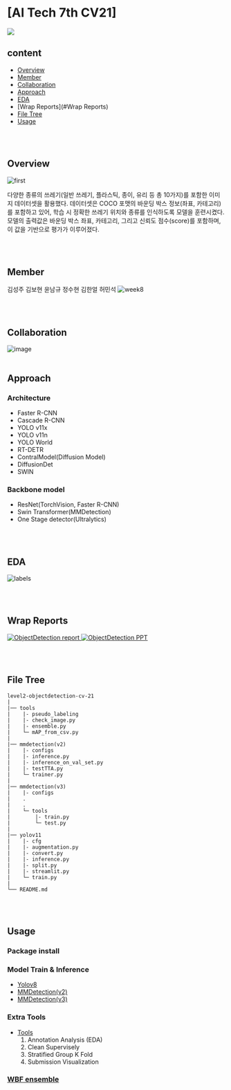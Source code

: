# [AI Tech 7th CV21]
![](https://i.imgur.com/4UZzVAP.png) 
## content
- [Overview](#Overview)
- [Member](#Member)
- [Collaboration](#Collaboration)   
- [Approach](#Approach)
- [EDA](#EDA)
- [Wrap Reports](#Wrap Reports)
- [File Tree](#filetree)
- [Usage](#Code)


<br></br>
## Overview <a id = 'Overview'></a>
![first](https://github.com/user-attachments/assets/74c70c01-c7c7-4240-9c73-64c78e1b246a)

다양한 종류의 쓰레기(일반 쓰레기, 플라스틱, 종이, 유리 등 총 10가지)를 포함한 이미지 데이터셋을 활용했다. 데이터셋은 COCO 포맷의 바운딩 박스 정보(좌표, 카테고리)를 포함하고 있어, 학습 시 정확한 쓰레기 위치와 종류를 인식하도록 모델을 훈련시켰다. 모델의 출력값은 바운딩 박스 좌표, 카테고리, 그리고 신뢰도 점수(score)를 포함하며, 이 값을 기반으로 평가가 이루어졌다.

<br></br>
## Member <a id = 'Member'></a>

김성주 김보현 윤남규 정수현 김한얼 허민석
![week8](https://github.com/user-attachments/assets/3d0a21fb-9210-41b6-aba3-fc9588ea8f60)

<br></br>
## Collaboration <a id = 'Collaboration'></a>
![image](https://github.com/user-attachments/assets/057afead-a676-4f4b-9979-b5da50cef14b)
<br></br>

## Approach <a id = 'Approach'></a>
### Architecture
- Faster R-CNN
- Cascade R-CNN
- YOLO v11x
- YOLO v11n
- YOLO World
- RT-DETR
- ContralModel(Diffusion Model)
- DiffusionDet
- SWIN

### Backbone model
- ResNet(TorchVision, Faster R-CNN)
- Swin Transformer(MMDetection)
- One Stage detector(Ultralytics)

<br></br>

## EDA <a id = 'Result'></a>
![labels](https://github.com/user-attachments/assets/f3e551bd-1b4e-41ee-ae34-78d37ffd363c)

<br></br>
## Wrap Reports <a id = 'Wrap Reports'></a>
<a href="https://boyamie.github.io/reports/Object Det_CV_팀 리포트(21조).pdf">
  <img src="https://img.shields.io/badge/Final_WrapUp_Report-white?style=for-the-badge&logo=adobeacrobatreader&logoColor=red" alt="ObjectDetection report">
</a>

<a href="https://boyamie.github.io/reports/ODcv21.pdf">
  <img src="https://img.shields.io/badge/Final_WrapUp_PPT-white?style=for-the-badge&logo=microsoftpowerpoint&logoColor=red" alt="ObjectDetection PPT">
</a>
<br>

<br></br>

## File Tree <a id = 'filetree'></a>
```
level2-objectdetection-cv-21
|
|── tools
|    |- pseudo_labeling
|    |- check_image.py
|    |- ensemble.py
|    └─ mAP_from_csv.py
|
|── mmdetection(v2)
|    |- configs
|    |- inference.py
|    |- inference_on_val_set.py
|    |- testTTA.py
|    └─ trainer.py
|
|── mmdetection(v3)
|    |- configs
|    .
|    .
|    └─ tools
|        |- train.py
|        └─ test.py
|
|── yolov11
|    |- cfg
|    |- augmentation.py
|    |- convert.py
|    |- inference.py
|    |- split.py
|    |- streamlit.py
|    └─ train.py
|
└── README.md
```

<br></br>
## Usage <a id = 'Code'></a>

### Package install

### Model Train & Inference
- [Yolov8](./docs/Yolov8.md)
- [MMDetection(v2)](./docs/MMDetection(v2).md)
- [MMDetection(v3)](./docs/MMDetection(v3).md)

### Extra Tools
- [Tools](./docs/Tools.md)
    1. Annotation Analysis (EDA)
    2. Clean Supervisely
    3. Stratified Group K Fold
    4. Submission Visualization

### [WBF ensemble](./docs/wbf_ensemble.md)
